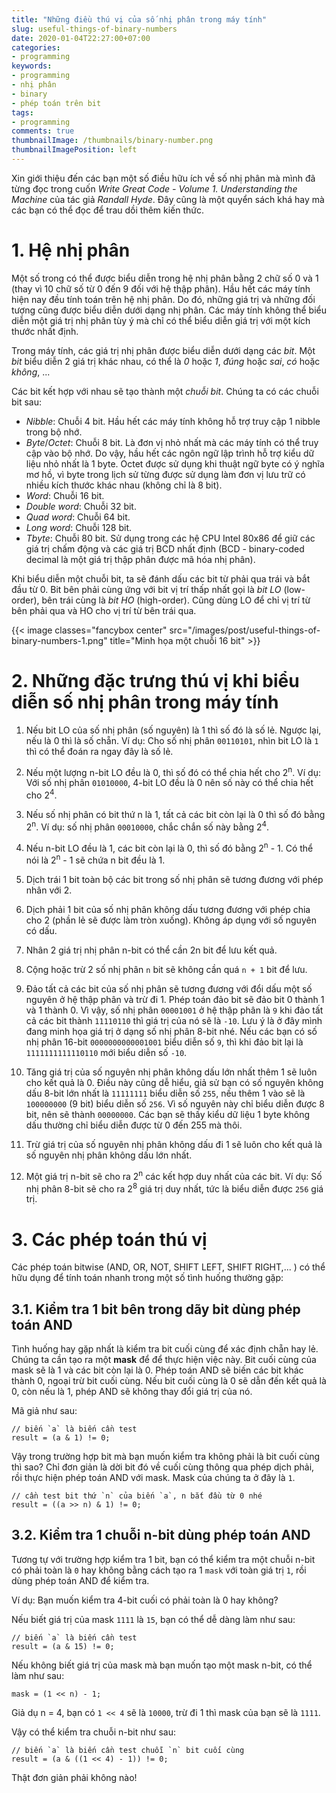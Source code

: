 ```yaml
---
title: "Những điều thú vị của số nhị phân trong máy tính"
slug: useful-things-of-binary-numbers
date: 2020-01-04T22:27:00+07:00
categories:
- programming
keywords:
- programming
- nhị phân
- binary
- phép toán trên bit
tags:
- programming
comments: true
thumbnailImage: /thumbnails/binary-number.png
thumbnailImagePosition: left
---
```


Xin giới thiệu đến các bạn một số điều hữu ích về số nhị phân mà mình đã từng đọc trong cuốn *Write Great Code - Volume 1. Understanding the Machine* của tác giả *Randall Hyde*. Đây cũng là một quyển sách khá hay mà các bạn có thể đọc để trau dồi thêm kiến thức.

<!--more-->

<!--toc-->

# 1. Hệ nhị phân

Một số trong có thể được biểu diễn trong hệ nhị phân bằng 2 chữ số 0 và 1 (thay vì 10 chữ số từ 0 đến 9 đối với hệ thập phân). Hầu hết các máy tính hiện nay đều tính toán trên hệ nhị phân. Do đó, những giá trị và những đối tượng cũng được biểu diễn dưới dạng nhị phân. Các máy tính không thể biểu diễn một giá trị nhị phân tùy ý mà chỉ có thể biểu diễn giá trị với một kích thước nhất định.

Trong máy tính, các giá trị nhị phân được biểu diễn dưới dạng các *bit*. Một *bit* biểu diễn 2 giá trị khác nhau, có thể là *0* hoặc *1*, *đúng* hoặc *sai*, *có* hoặc *không*, ...

Các bit kết hợp với nhau sẽ tạo thành một *chuỗi bit*. Chúng ta có các chuỗi bit sau:

- *Nibble*: Chuỗi 4 bit. Hầu hết các máy tính không hỗ trợ truy cập 1 nibble trong bộ nhớ.
- *Byte*/*Octet*: Chuỗi 8 bit. Là đơn vị nhỏ nhất mà các máy tính có thể truy cập vào bộ nhớ. Do vậy, hầu hết các ngôn ngữ lập trình hỗ trợ kiểu dữ liệu nhỏ nhất là 1 byte. Octet được sử dụng khi thuật ngữ byte có ý nghĩa mơ hồ, vì byte trong lịch sử từng được sử dụng làm đơn vị lưu trữ có nhiều kích thước khác nhau (không chỉ là 8 bit).
- *Word*: Chuỗi 16 bit.
- *Double word*: Chuỗi 32 bit.
- *Quad word*: Chuỗi 64 bit.
- *Long word*: Chuỗi 128 bit.
- *Tbyte*: Chuỗi 80 bit. Sử dụng trong các hệ CPU Intel 80x86 để giữ các giá trị chấm động và các giá trị BCD nhất định (BCD - binary-coded decimal là một giá trị thập phân được mã hóa nhị phân).

Khi biểu diễn một chuỗi bit, ta sẽ đánh dấu các bit từ phải qua trái và bắt đầu từ 0. Bit bên phải cùng ứng với bit vị trí thấp nhất gọi là *bit LO* (low-order), bên trái cùng là *bit HO* (high-order). Cũng dùng LO để chỉ vị trí từ bên phải qua và HO cho vị trí từ bên trái qua.


{{< image classes="fancybox center" src="/images/post/useful-things-of-binary-numbers-1.png" title="Minh họa một chuỗi 16 bit" >}}


# 2. Những đặc trưng thú vị khi biểu diễn số nhị phân trong máy tính

1. Nếu bit LO của số nhị phân (số nguyên) là 1 thì số đó là số lẻ. Ngược lại, nếu là 0 thì là số chẵn. Ví dụ: Cho số nhị phân `00110101`, nhìn bit LO là `1` thì có thể đoán ra ngay đây là số lẻ.

2. Nếu một lượng n-bit LO đều là 0, thì số đó có thể chia hết cho 2<sup>n</sup>. Ví dụ: Với số nhị phân `01010000`, 4-bit LO đều là 0 nên số này có thể chia hết cho 2<sup>4</sup>.

3. Nếu số nhị phân có bit thứ n là 1, tất cả các bit còn lại là 0 thì số đó bằng 2<sup>n</sup>. Ví dụ: số nhị phân `00010000`, chắc chắn số này bằng 2<sup>4</sup>.

4. Nếu n-bit LO đều là 1, các bit còn lại là 0, thì số đó bằng 2<sup>n</sup> - 1. Có thể nói là 2<sup>n</sup> - 1 sẽ chứa n bit đều là 1.

5. Dịch trái 1 bit toàn bộ các bit trong số nhị phân sẽ tương đương với phép nhân với 2.

6. Dịch phải 1 bit của số nhị phân không dấu tương đương với phép chia cho 2 (phần lẻ sẽ được làm tròn xuống). Không áp dụng với số nguyên có dấu.

7. Nhân 2 giá trị nhị phân n-bit có thể cần 2n bit để lưu kết quả.

8. Cộng hoặc trừ 2 số nhị phân `n` bit sẽ không cần quá `n + 1` bit để lưu.

9. Đảo tất cả các bit của số nhị phân sẽ tương đương với đổi dấu một số nguyên ở hệ thập phân và trừ đi 1. Phép toán đảo bit sẽ đảo bit 0 thành 1 và 1 thành 0. Vì vậy, số nhị phân `00001001` ở hệ thập phân là `9` khi đảo tất cả các bit thành `11110110` thì giá trị của nó sẽ là `-10`. Lưu ý là ở đây mình đang minh họa giá trị ở dạng số nhị phân 8-bit nhé. Nếu các bạn có số nhị phân 16-bit `0000000000001001` biểu diễn số `9`, thì khi đảo bit lại là `1111111111110110` mới biểu diễn số `-10`.

10. Tăng giá trị của số nguyên nhị phân không dấu lớn nhất thêm 1 sẽ luôn cho kết quả là 0. Điều này cũng dễ hiểu, giả sử bạn có số nguyên không dấu 8-bit lớn nhất là `11111111` biểu diễn số `255`, nếu thêm 1 vào sẽ là `100000000` (9 bit) biểu diễn số `256`. Vì số nguyên này chỉ biểu diễn được 8 bit, nên sẽ thành `00000000`. Các bạn sẽ thấy kiểu dữ liệu 1 byte không dấu thường chỉ biểu diễn được từ 0 đến 255 mà thôi.

11. Trừ giá trị của số nguyên nhị phân không dấu đi 1 sẽ luôn cho kết quả là số nguyên nhị phân không dấu lớn nhất.

12. Một giá trị n-bit sẽ cho ra 2<sup>n</sup> các kết hợp duy nhất của các bit. Ví dụ: Số nhị phân 8-bit sẽ cho ra 2<sup>8</sup> giá trị duy nhất, tức là biểu diễn được `256` giá trị.

# 3. Các phép toán thú vị

Các phép toán bitwise (AND, OR, NOT, SHIFT LEFT, SHIFT RIGHT,... ) có thể hữu dụng để tính toán nhanh trong một số tình huống thường gặp:

## 3.1. Kiểm tra 1 bit bên trong dãy bit dùng phép toán AND

Tình huống hay gặp nhất là kiểm tra bit cuối cùng để xác định chẵn hay lẻ. Chúng ta cần tạo ra một **mask** để để thực hiện việc này. Bit cuối cùng của mask sẽ là 1 và các bit còn lại là 0. Phép toán AND sẽ biến các bit khác thành 0, ngoại trừ bit cuối cùng. Nếu bit cuối cùng là 0 sẽ dẫn đến kết quả là 0, còn nếu là 1, phép AND sẽ không thay đổi giá trị của nó. 

Mã giả như sau:

```
// biến `a` là biến cần test
result = (a & 1) != 0;
```

Vậy trong trường hợp bit mà bạn muốn kiểm tra không phải là bit cuối cùng thì sao? Chỉ đơn giản là dời bit đó về cuối cùng thông qua phép dịch phải, rồi thực hiện phép toán AND với mask. Mask của chúng ta ở đây là `1`.

```
// cần test bit thứ `n` của biến `a`, n bắt đầu từ 0 nhé
result = ((a >> n) & 1) != 0;
```

## 3.2. Kiểm tra 1 chuỗi n-bit dùng phép toán AND

Tương tự với trường hợp kiểm tra 1 bit, bạn có thể kiểm tra một chuỗi n-bit có phải toàn là `0` hay không bằng cách tạo ra 1 `mask` với toàn giá trị `1`, rồi dùng phép toán AND để kiểm tra.

Ví dụ: Bạn muốn kiểm tra 4-bit cuối có phải toàn là 0 hay không?

Nếu biết giá trị của mask `1111` là `15`, bạn có thể dễ dàng làm như sau:

```
// biến `a` là biến cần test
result = (a & 15) != 0;
```

Nếu không biết giá trị của mask mà bạn muốn tạo một mask n-bit, có thể làm như sau:

```
mask = (1 << n) - 1;
```

Giả dụ n = 4, bạn có `1 << 4` sẽ là `10000`, trừ đi 1 thì mask của bạn sẽ là `1111`.

Vậy có thể kiểm tra chuỗi n-bit như sau:

```
// biến `a` là biến cần test chuỗi `n` bit cuối cùng
result = (a & ((1 << 4) - 1)) != 0;
```

Thật đơn giản phải không nào!
